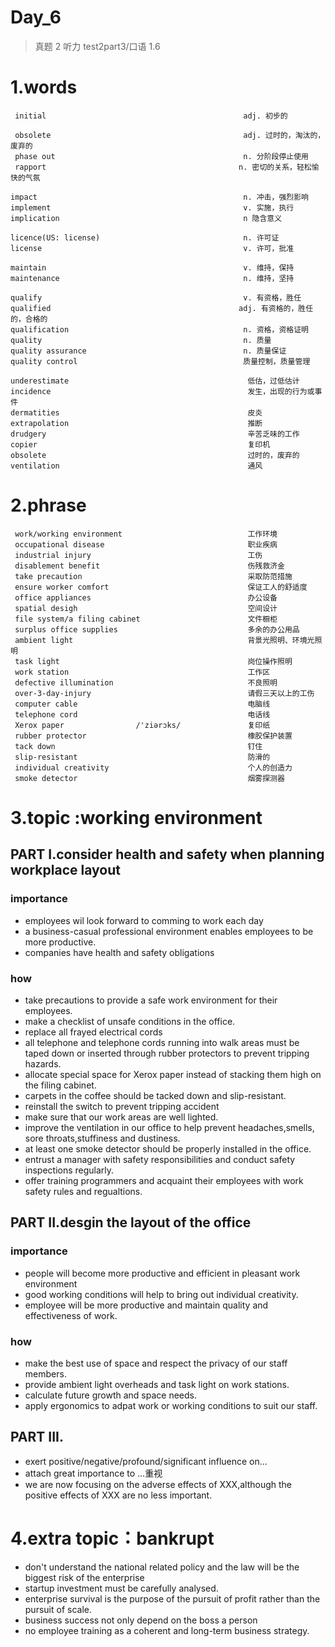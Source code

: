 # Day_6
> 真题 2 听力 test2part3/口语 1.6

# 1.words
     initial                                            adj. 初步的

     obsolete                                           adj. 过时的，淘汰的，废弃的
     phase out                                          n. 分阶段停止使用
     rapport                                           n. 密切的关系，轻松愉快的气氛

    impact                                              n. 冲击，强烈影响
    implement                                           v. 实施，执行
    implication                                         n 隐含意义

    licence(US: license)                                n. 许可证
    license                                             v. 许可，批准

    maintain                                            v. 维持，保持
    maintenance                                         n. 维持，坚持

    qualify                                             v. 有资格，胜任
    qualified                                          adj. 有资格的，胜任的，合格的
    qualification                                       n. 资格，资格证明
    quality                                             n. 质量
    quality assurance                                   n. 质量保证
    quality control                                     质量控制，质量管理
    
    underestimate                                        低估，过低估计
    incidence                                            发生，出现的行为或事件
    dermatities                                          皮炎
    extrapolation                                        推断
    drudgery                                             辛苦乏味的工作
    copier                                               复印机
    obsolete                                             过时的，废弃的
    ventilation                                          通风
            

# 2.phrase
     work/working environment                            工作环境
     occupational disease                                职业疾病
     industrial injury                                   工伤
     disablement benefit                                 伤残救济金
     take precaution                                     采取防范措施
     ensure worker comfort                               保证工人的舒适度
     office appliances                                   办公设备
     spatial desigh                                      空间设计
     file system/a filing cabinet                        文件橱柜
     surplus office supplies                             多余的办公用品
     ambient light                                       背景光照明、环境光照明
     task light                                          岗位操作照明
     work station                                        工作区
     defective illumination                              不良照明
     over-3-day-injury                                   请假三天以上的工伤
     computer cable                                      电脑线
     telephone cord                                      电话线
     Xerox paper                /'ziərɔks/               复印纸
     rubber protector                                    橡胶保护装置
     tack down                                           钉住
     slip-resistant                                      防滑的
     individual creativity                               个人的创造力
     smoke detector                                      烟雾探测器

# 3.topic :working environment
## PART I.consider health and safety when planning workplace layout
### importance
- employees wil look forward to comming to work each day
- a business-casual professional environment enables employees to be more productive.
- companies have health and safety obligations

### how
- take precautions to provide a safe work environment for their employees.
- make a checklist of unsafe conditions in the office.
- replace all frayed electrical cords
- all telephone and telephone cords running into walk areas must be taped down
or inserted through rubber protectors to prevent tripping hazards.
- allocate special space for Xerox paper instead of stacking them high on the filing cabinet. 
- carpets in the coffee should be tacked down and slip-resistant.
- reinstall the switch to prevent tripping accident
- make sure that our work areas are well lighted.
- improve the ventilation in our office to help prevent headaches,smells,
sore throats,stuffiness and dustiness.
- at least one smoke detector should be properly installed in the office.
- entrust a manager with safety responsibilities and conduct safety inspections
regularly.
- offer training programmers and acquaint their employees with work safety 
rules and regualtions.

## PART II.desgin the layout of the office
### importance
- people will become more productive and efficient in pleasant work environment
- good working conditions will help to bring out individual creativity.
- employee will be more productive and maintain quality and effectiveness of work.

### how
- make the best use of space and respect the privacy of our staff members.
- provide ambient light overheads and task light on work stations.
- calculate future growth and space needs.
- apply ergonomics to adpat work or working conditions to suit our staff.

## PART III.
- exert positive/negative/profound/significant influence on...
- attach great importance to ...重视
- we are now focusing on the adverse effects of XXX,although the positive 
effects of XXX are no less important.

# 4.extra topic：bankrupt
- don't understand the national related policy and the law will be the biggest risk of 
the enterprise
- startup investment must be carefully analysed.
- enterprise survival is the purpose of the pursuit of profit rather than the pursuit of scale.
- business success not only depend on the boss a person
- no employee training as a coherent and long-term business strategy.





